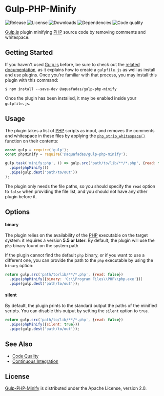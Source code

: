 # Gulp-PHP-Minify
![Release](https://img.shields.io/npm/v/@aquafadas/gulp-php-minify.svg) ![License](https://img.shields.io/npm/l/@aquafadas/gulp-php-minify.svg) ![Downloads](https://img.shields.io/npm/dt/@aquafadas/gulp-php-minify.svg) ![Dependencies](https://img.shields.io/david/aquafadas-com/gulp-php-minify.svg) ![Code quality](https://img.shields.io/codacy/grade/7a9f7db5e0174d139641bcc3905cbfed.svg)

[Gulp.js](http://gulpjs.com) plugin minifying [PHP](http://php.net) source code by removing comments and whitespace.

## Getting Started
If you haven't used [Gulp.js](http://gulpjs.com) before, be sure to check out the [related documentation](https://github.com/gulpjs/gulp/blob/master/docs/README.md), as it explains how to create a `gulpfile.js` as well as install and use plugins.
Once you're familiar with that process, you may install this plugin with this command:

```shell
$ npm install --save-dev @aquafadas/gulp-php-minify
```

Once the plugin has been installed, it may be enabled inside your `gulpfile.js`.

## Usage
The plugin takes a list of [PHP](http://php.net) scripts as input, and removes the comments and whitespace in these files by applying the [`php_strip_whitespace()`](http://php.net/manual/en/function.php-strip-whitespace.php) function on their contents:

```javascript
const gulp = require('gulp');
const phpMinify = require('@aquafadas/gulp-php-minify');

gulp.task('minify:php', () => gulp.src('path/to/lib/**/*.php', {read: false})
  .pipe(phpMinify())
  .pipe(gulp.dest('path/to/out'))
);
```

The plugin only needs the file paths, so you should specify the `read` option to `false` when providing the file list, and you should not have any other plugin before it.

## Options

#### binary
The plugin relies on the availability of the [PHP](http://php.net) executable on the target system: it requires a version **5.5 or later**. By default, the plugin will use the `php` binary found on the system path.

If the plugin cannot find the default `php` binary, or if you want to use a different one, you can provide the path to the `php` executable by using the `binary` option:

```javascript
return gulp.src('path/to/lib/**/*.php', {read: false})
  .pipe(phpMinify({binary: 'C:\\Program Files\\PHP\\php.exe'}))
  .pipe(gulp.dest('path/to/out'));
```

#### silent
By default, the plugin prints to the standard output the paths of the minified scripts. You can disable this output by setting the `silent` option to `true`.

```javascript
return gulp.src('path/to/lib/**/*.php', {read: false})
  .pipe(phpMinify({silent: true}))
  .pipe(gulp.dest('path/to/out'));
```

## See Also
- [Code Quality](https://www.codacy.com/app/aquafadas/gulp-php-minify)
- [Continuous Integration](https://travis-ci.org/aquafadas-com/gulp-php-minify)

## License
[Gulp-PHP-Minify](https://www.npmjs.com/package/@aquafadas/gulp-php-minify) is distributed under the Apache License, version 2.0.
